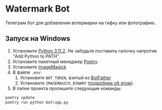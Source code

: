 # Watermark Bot
Телеграм бот для добавления вотермарки на гифку или фотографию.

## Запуск на Windows
1. Установите [Python 3.11.2](https://www.python.org/downloads/windows/). Не забудьте поставить галочку напротив "Add Python to PATH".
2. Установите пакетный менеджер [Poetry](https://python-poetry.org/docs/).
3. Установите [ImageMagick](https://imagemagick.org/script/download.php)
4. В файле `.env`:
	1. Установите `BOT_TOKEN`, взятый из [BotFather](https://t.me/BotFather)
	2. Установите `IMAGEMAGICK_BINARY` ([подробнее об этом](https://moviepy-tburrows13.readthedocs.io/en/improve-docs/install.html#custom-paths-to-external-tools)).
5. В папке проекта пропишите следующие команды:
```bash
poetry update
poetry run python bot\app.py
```